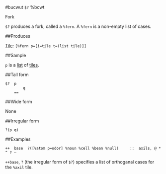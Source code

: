 #bucwut `$?` %bcwt

Fork

`$?` produces a fork, called a `%fern`. A `%fern` is a non-empty list of cases.

##Produces

[Tile](): `[%fern p=[i=tile t=(list tile)]]`

##Sample

`p` is a [list]() of [tiles]().

##Tall form

    $?  p
            q
        ==

##Wide form

None

##Irregular form

    ?(p q)

##Examples

    ++  base  ?([%atom p=odor] %noun %cell %bean %null)     ::  axils, @ * ^ ? ~

`++base`, `?` (the irregular form of `$?`) specifies a list of orthoganal cases for the `%axil` tile.

